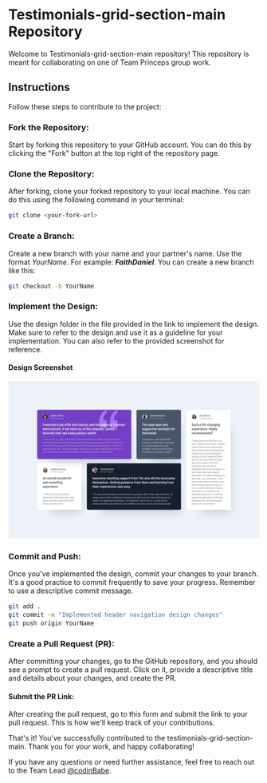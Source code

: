 # Testimonials-grid-section-main Repository
Welcome to Testimonials-grid-section-main repository!
This repository is meant for collaborating on one of Team Princeps group work.

## Instructions
Follow these steps to contribute to the project:

### Fork the Repository: 
Start by forking this repository to your GitHub account. You can do this by clicking the "Fork" button at the top right of the repository page.

### Clone the Repository: 
After forking, clone your forked repository to your local machine. You can do this using the following command in your terminal:

```bash
git clone <your-fork-url>
```

### Create a Branch: 
Create a new branch with your name and your partner's name. Use the format *YourName*.
For example: ***FaithDaniel***. You can create a new branch like this:

```bash
git checkout -b YourName
```

### Implement the Design: 
Use the design folder in the file provided in the link to implement the design. Make sure to refer to the design and use it as a guideline for your implementation. 
You can also refer to the provided screenshot for reference.

#### Design Screenshot
![Testimonials-grid-section-main](./design/desktop-design.jpg)

### Commit and Push: 
Once you've implemented the design, commit your changes to your branch. It's a good practice to commit frequently to save your progress. Remember to use a descriptive commit message.

```bash
git add .
git commit -m "Implemented header navigation design changes"
git push origin YourName
```

### Create a Pull Request (PR): 
After committing your changes, go to the GitHub repository, and you should see a prompt to create a pull request. 
Click on it, provide a descriptive title and details about your changes, and create the PR.

#### Submit the PR Link: 
After creating the pull request, go to this form and submit the link to your pull request. 
This is how we'll keep track of your contributions.

That's it! You've successfully contributed to the testimonials-grid-section-main. 
Thank you for your work, and happy collaborating!

If you have any questions or need further assistance, feel free to reach out to the Team Lead [@codinBabe](https://github.com/codinBabe).
